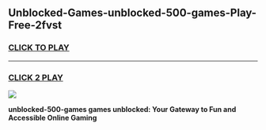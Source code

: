 
## Unblocked-Games-unblocked-500-games-Play-Free-2fvst
<h3>
<a href="https://premium76.site?title=unblocked-500-games&ref=09A">CLICK TO PLAY</a></h3>
<hr>

<h3>
<a href="https://premium76.site?title=unblocked-500-games&ref=09A">CLICK 2 PLAY</a>
  
</h3>

<a href="https://premium76.site?title=unblocked-500-games&ref=09A"><img src="https://clearcache.store/games.png"></a>


**unblocked-500-games games unblocked: Your Gateway to Fun and Accessible Online Gaming**
